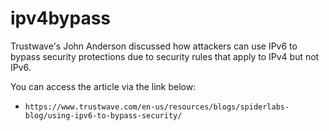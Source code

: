 # ipv4bypass

Trustwave's John Anderson discussed how attackers can use IPv6 to bypass security protections due to security rules that apply to IPv4 but not IPv6.

You can access the article via the link below:

* `https://www.trustwave.com/en-us/resources/blogs/spiderlabs-blog/using-ipv6-to-bypass-security/`
